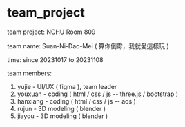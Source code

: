 # team_project
team project: 
NCHU Room 809

team name: 
Suan-Ni-Dao-Mei ( 算你倒霉，我就愛這樣玩 )

time:
since 20231017 to 20231108

team members:
1. yujie - UI/UX ( figma ), team leader
2. youxuan - coding ( html / css / js -- three.js / bootstrap )
3. hanxiang - coding ( html / css / js -- aos )
4. rujun - 3D modeling ( blender )
5. jiayou - 3D modeling ( blender )
